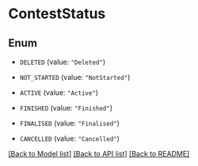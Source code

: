 # ContestStatus

## Enum


* `DELETED` (value: `"Deleted"`)

* `NOT_STARTED` (value: `"NotStarted"`)

* `ACTIVE` (value: `"Active"`)

* `FINISHED` (value: `"Finished"`)

* `FINALISED` (value: `"Finalised"`)

* `CANCELLED` (value: `"Cancelled"`)


[[Back to Model list]](../README.md#documentation-for-models) [[Back to API list]](../README.md#documentation-for-api-endpoints) [[Back to README]](../README.md)


